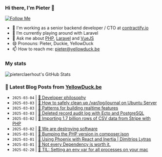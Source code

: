 ### Hi there, I'm Pieter 👋  
[![Follow Me](https://img.shields.io/github/followers/pieterclaerhout?label=Follow&style=social)](https://github.com/pieterclaerhout)

- 🏢 I'm working as a senior backend developer / CTO at [contractify.io](https://contractify.io)
- 🌱 I’m currently playing around with Laravel
- 💬 Ask me about [PHP](https://php.net), [Laravel](http://laravel.com) and [VueJS](https://vuejs.org)
- 😄 Pronouns: Pieter, Duckie, YellowDuck
- 📫 How to reach me: pieter@yellowduck.be

### My stats

![pieterclaerhout's GitHub Stats](https://github-readme-stats.vercel.app/api?username=pieterclaerhout&show_icons=true&count_private=true&line_height=40)

### 📩 Latest Blog Posts from [YellowDuck.be](https://www.yellowduck.be/)
<!-- BLOG-POST-LIST:START -->
- `2025-03-04` | [🔗 Developer philosophy](https://www.yellowduck.be/posts/developer-philosophy)  
- `2025-03-03` | [🐥 How to safely clean up /var/log/journal on Ubuntu Server](https://www.yellowduck.be/posts/how-to-safely-clean-up-var-log-journal-on-ubuntu-server)  
- `2025-03-03` | [🔗 Patterns for building realtime features](https://www.yellowduck.be/posts/patterns-for-building-realtime-features)  
- `2025-03-03` | [🔗 Deleted record audit log with Ecto and PostgreSQL](https://www.yellowduck.be/posts/deleted-record-audit-log-with-ecto-and-postgresql)  
- `2025-03-02` | [🔗 Importing 1.7 billion rows of CSV data from Stripe with PHP](https://www.yellowduck.be/posts/importing-1-7-billion-rows-of-csv-data-from-stripe-with-php)  
- `2025-03-02` | [🔗 We are destroying software](https://www.yellowduck.be/posts/we-are-destroying-software-antirez)  
- `2025-03-01` | [🐥 Bumping the PHP version in composer.json](https://www.yellowduck.be/posts/bumping-the-php-version-in-composer-json)  
- `2025-03-01` | [🔗 Using Phoenix with React and Inertia | Dimitrios Lytras](https://www.yellowduck.be/posts/using-phoenix-with-react-and-inertia-dimitrios-lytras)  
- `2025-03-01` | [🔗 Not every Dependency is worth it.](https://www.yellowduck.be/posts/not-every-dependency-is-worth-it)  
- `2025-02-28` | [🐥 TIL: Setting an env var for all processes on your mac](https://www.yellowduck.be/posts/til-setting-an-env-var-for-all-processes-on-your-mac)  

<!-- BLOG-POST-LIST:END -->

